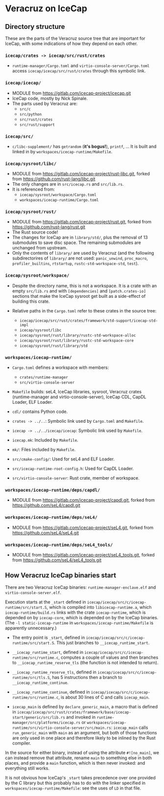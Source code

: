 # Veracruz on IceCap

## Directory structure

These are the parts of the Veracruz source tree that are important for IceCap,
with some indications of how they depend on each other.

### `icecap/crates -> icecap/src/rust/crates`

* `runtime-manager/Cargo.toml` and `virtio-console-server/Cargo.toml`
  access `icecap/icecap/src/rust/crates` through this symbolic link.

### `icecap/icecap/`

* MODULE from https://gitlab.com/icecap-project/icecap.git
* IceCap code, mostly by Nick Spinale.
* The parts used by Veracruz are:
  * `src/c`
  * `src/python`
  * `src/rust/crates`
  * `src/rust/support`

### `icecap/src/`

* `c/libc-supplement/` has `getrandom` (**it's bogus!**), `printf`, ...
  It is built and linked in by `workspaces/icecap-runtime/Makefile`.

### `icecap/sysroot/libc/`

* MODULE from https://gitlab.com/icecap-project/rust-libc.git,
  forked from https://github.com/rust-lang/libc.git
* The only changes are in `src/icecap.rs` and `src/lib.rs`.
* It is referenced from:
  * `icecap/sysroot/workspace/Cargo.toml`
  * `workspaces/icecap-runtime/Cargo.toml`

### `icecap/sysroot/rust/`

* MODULE from https://gitlab.com/icecap-project/rust.git,
  forked from https://github.com/rust-lang/rust.git
* The Rust source code!
* The changes for IceCap are in `library/std/`,
  plus the removal of 13 submodules to save disc space.
  The remaining submodules are unchanged from upstream.
* Only the contents of `library/` are used by Veracruz
  (and the following subdirectorires of `library/` are not used:
  `panic_unwind`, `proc_macro`, `profiler_builtins`,
  `rtstartup`, `rustc-std-workspace-std`, `test`).

### `icecap/sysroot/workspace/`

* Despite the directory name, this is not a workspace. It is a crate
  with an empty `src/lib.rs` and with `[dependencies]` and
  `[patch.crates-io]` sections that make the IceCap sysroot get built
  as a side-effect of building this crate.

* Relative paths in the `Cargo.toml` refer to these crates in the source tree:
  * `icecap/icecap/src/rust/crates/framework/std-support/icecap-std-impl`
  * `icecap/sysroot/libc`
  * `icecap/sysroot/rust/library/rustc-std-workspace-alloc`
  * `icecap/sysroot/rust/library/rustc-std-workspace-core`
  * `icecap/sysroot/rust/library/std`

### `workspaces/icecap-runtime/`

* `Cargo.toml` defines a workspace with members:
  * `crates/runtime-manager`
  * `src/virtio-console-server`

* `Makefile` builds: seL4, IceCap libraries, sysroot, Veracruz crates
  (runtime-manager and virtio-console-server), IceCap CDL, CapDL
  Loader, ELF Loader.

* `cdl/` contains Python code.

* `crates -> ../..`: Symbolic link used by `Cargo.toml` and `Makefile`.

* `icecap -> ../../icecap/icecap`: Symbolic link used by `Makefile`.

* `icecap.mk`: Included by `Makefile`.

* `mk/`: Files included by `Makefile`.

* `src/cmake-config/`: Used for seL4 and ELF Loader.

* `src/icecap-runtime-root-config.h`: Used for CapDL Loader.

* `src/virtio-console-server`: Rust crate, member of workspace.

### `workspaces/icecap-runtime/deps/capdl/`

* MODULE from https://gitlab.com/icecap-project/capdl.git,
  forked from https://github.com/seL4/capdl.git

### `workspaces/icecap-runtime/deps/seL4/`

* MODULE from https://gitlab.com/icecap-project/seL4.git,
  forked from https://github.com/seL4/seL4.git

### `workspaces/icecap-runtime/deps/seL4_tools/`

* MODULE from https://gitlab.com/icecap-project/seL4_tools.git,
  forked from https://github.com/seL4/seL4_tools.git

## How Veracruz IceCap binaries start

There are two Veracruz IceCap binaries: `runtime-manager-enclave.elf`
and `virtio-console-server.elf`.

Execution starts at the `_start` defined in
`icecap/icecap/src/c/icecap-runtime/src/start.S`, which is compiled
into `libicecap-runtime.a`, which `icecap-runtime/build.rs` links with
the crate `icecap-runtime`, which is depended on by `icecap-core`,
which is depended on by the IceCap binaries. (The `-l
static-icecap-runtime` in `workspaces/icecap-runtime/Makefile` is
apparently unnecessary.)

* The entry point is `_start`, defined in
  `icecap/icecap/src/c/icecap-runtime/src/start.S`. This just branches
  to `__icecap_runtime_start`.

* `__icecap_runtime_start`, defined in
  `icecap/icecap/src/c/icecap-runtime/src/runtime.c`, computes a
  couple of values and then branches to `__icecap_runtime_reserve_tls`
  (the function is not intended to return).

* `__icecap_runtime_reserve_tls`, defined in
  `icecap/icecap/src/c/icecap-runtime/src/tls.S`, has 5 instructions
  then a branch to `__icecap_runtime_continue`.

* `__icecap_runtime_continue`, defined in
  `icecap/icecap/src/c/icecap-runtime/src/runtime.c`, is about 30
  lines of C and calls `icecap_main`.

* `icecap_main` is defined by `declare_generic_main`, a macro that is
  defined in
  `icecap/icecap/src/rust/crates/framework/base/icecap-start/generic/src/lib.rs`
  and invoked in `runtime-manager/src/platforms/icecap.rs` or
  `workspaces/icecap-runtime/src/virtio-console-server/src/main.rs`:
  `icecap_main` calls `run_generic_main` with `main` as an argument,
  but both of those functions are only used in one place and therefore
  likely to be inlined by the Rust compiler.

In the source for either binary, instead of using the attribute
`#![no_main]`, we can instead remove that attribute, rename `main` to
something else in both places, and provide a `main` function, which is
then never invoked: and everything still works.

It is not obvious how IceCap's `_start` takes precedence over one
provided by the C library but this probably has to do with the linker
specified in `workspaces/icecap-runtime/Makefile`: see the uses of
`LD` in that file.
